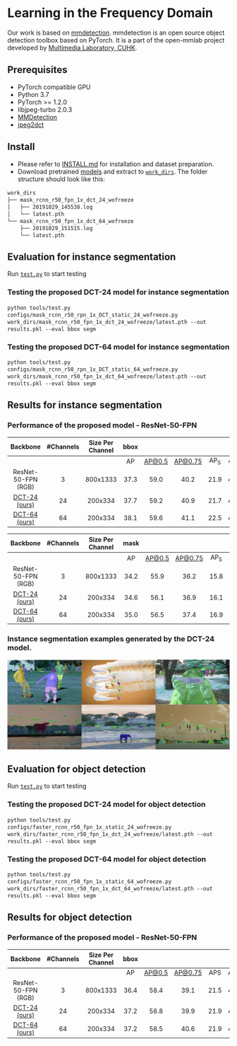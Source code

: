 # Learning in the Frequency Domain
Our work is based on [mmdetection](https://github.com/open-mmlab/mmdetection).
mmdetection is an open source object detection toolbox based on PyTorch. It is
a part of the open-mmlab project developed by [Multimedia Laboratory, CUHK](http://mmlab.ie.cuhk.edu.hk/).


## Prerequisites
* PyTorch compatible GPU
* Python 3.7
* PyTorch >= 1.2.0
* libjpeg-turbo 2.0.3
* [MMDetection](https://github.com/open-mmlab/mmdetection)
* [jpeg2dct](https://github.com/uber-research/jpeg2dct)

## Install
* Please refer to [INSTALL.md](docs/INSTALL.md) for installation and dataset preparation.
* Download pretrained [models][1] and extract to [`work_dirs`](work_dirs). The folder structure should look like this:
```
work_dirs
├── mask_rcnn_r50_fpn_1x_dct_24_wofreeze
│   ├── 20191029_145538.log
│   └── latest.pth
└── mask_rcnn_r50_fpn_1x_dct_64_wofreeze
    ├── 20191029_151515.log
    └── latest.pth
```

## Evaluation for instance segmentation
Run [`test.py`](tools/test.py) to start testing

### Testing the proposed DCT-24 model for instance segmentation
```
python tools/test.py configs/mask_rcnn_r50_rpn_1x_DCT_static_24_wofreeze.py work_dirs/mask_rcnn_r50_fpn_1x_dct_24_wofreeze/latest.pth --out results.pkl --eval bbox segm
```

### Testing the proposed DCT-64 model for instance segmentation
```
python tools/test.py configs/mask_rcnn_r50_rpn_1x_DCT_static_64_wofreeze.py work_dirs/mask_rcnn_r50_fpn_1x_dct_64_wofreeze/latest.pth --out results.pkl --eval bbox segm
```
## Results for instance segmentation

### Performance of the proposed model - ResNet-50-FPN
|       Backbone      | #Channels | Size Per Channel | bbox |        |         |      |      |      |
|:-------------------:|:---------:|:----------------:|:----:|:------:|:-------:|:----:|:----:|:----:|
|                     |           |                  |  AP  | AP@0.5 | AP@0.75 |  AP<sub>S</sub> |  AP<sub>M</sub> |  AP<sub>L</sub> |
| ResNet-50-FPN (RGB) |     3     |     800x1333     | 37.3 |  59.0  |   40.2  | 21.9 | 40.9 | 48.1 |
| [DCT-24 (ours)][2]  |     24    |      200x334     | 37.7 |  59.2  |   40.9  | 21.7 | 41.4 | 49.1 |
| [DCT-64 (ours)][3]  |     64    |      200x334     | 38.1 |  59.6  |   41.1  | 22.5 | 41.6 | 49.7 |

|       Backbone      | #Channels | Size Per Channel | mask |        |         |      |      |      |
|:-------------------:|:---------:|:----------------:|:----:|:------:|:-------:|:----:|:----:|:----:|
|                     |           |                  |  AP  | AP@0.5 | AP@0.75 |  AP<sub>S</sub> |  AP<sub>M</sub> |  AP<sub>L</sub> |
| ResNet-50-FPN (RGB) |     3     |     800x1333     | 34.2 |  55.9  |   36.2  | 15.8 | 36.9 | 50.1 |
| [DCT-24 (ours)][2]  |     24    |      200x334     | 34.6 |  56.1  |   36.9  | 16.1 | 37.4 | 50.7 |
| [DCT-64 (ours)][3]  |     64    |      200x334     | 35.0 |  56.5  |   37.4  | 16.9 | 37.6 | 51.6 |

### Instance segmentation examples generated by the DCT-24 model.
![example](results/segmentation_result.jpg)

## Evaluation for object detection
Run [`test.py`](tools/test.py) to start testing

### Testing the proposed DCT-24 model for object detection
```
python tools/test.py configs/faster_rcnn_r50_fpn_1x_static_24_wofreeze.py work_dirs/faster_rcnn_r50_fpn_1x_dct_24_wofreeze/latest.pth --out results.pkl --eval bbox segm
```

### Testing the proposed DCT-64 model for object detection
```
python tools/test.py configs/faster_rcnn_r50_fpn_1x_static_64_wofreeze.py work_dirs/faster_rcnn_r50_fpn_1x_dct_64_wofreeze/latest.pth --out results.pkl --eval bbox segm
```

## Results for object detection
### Performance of the proposed model - ResNet-50-FPN
|       Backbone      | #Channels | Size Per Channel | bbox |        |         |      |      |      |
|:-------------------:|:---------:|:----------------:|:----:|:------:|:-------:|:----:|:----:|:----:|
|                     |           |                  |  AP  | AP@0.5 | AP@0.75 |  APS |  APM |  APL |
| ResNet-50-FPN (RGB) |     3     |     800x1333     | 36.4 |  58.4  |   39.1  | 21.5 | 40.0 | 46.6 |
| [DCT-24 (ours)][4]  |     24    |      200x334     | 37.2 |  58.8  |   39.9  | 21.9 | 40.7 | 48.9 |
| [DCT-64 (ours)][5]  |     64    |      200x334     | 37.2 |  58.5  |   40.6  | 21.9 | 40.9 | 48.3 |

[1]: https://drive.google.com/open?id=17Ibr0djHyGoaFkliL8apOi6sD3ZEGj1l
[2]: https://drive.google.com/open?id=1lPFgnQB4M8ILseFa--oCnALhXL_T2v7C
[3]: https://drive.google.com/open?id=1vbSyMLhpJtqD9h6dzbyXbMKVG_lCYeIq
[4]: https://drive.google.com/open?id=13LJtA03tZUoSJm77DPOOEXrLmHUCULGc
[5]: https://drive.google.com/open?id=1ojA3SF1BwpBmXyRDxwOqCCcJQ5Hj97PQ